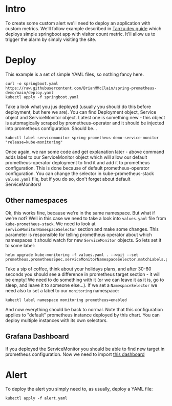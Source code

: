 # Intro

To create some custom alert we'll need to deploy an application with custom metrics. We'll follow example described in [Tanzu dev guide](https://tanzu.vmware.com/developer/guides/spring-prometheus/) which deploys simple springboot app with visitor count metric. It'll allow us to trigger the alarm by simply visiting the site.

# Deploy

This example is a set of simple YAML files, so nothing fancy here.

```shell
curl -o springboot.yaml https://raw.githubusercontent.com/BrianMMcClain/spring-prometheus-demo/main/deploy.yaml
kubectl apply -f springboot.yaml
```

Take a look what you jus deployed (usually you should do this before deployment, but here we are). You can find Deployment object, Service object and ServiceMonitor object. Latest one is something new - this object is automagically scraped by prometheus-operator and it should be injected into prometheus configuration. Should be...

```shell
kubectl label servicemonitor spring-prometheus-demo-service-monitor "release=kube-monitoring"
```

Once again, we ran some code and get explanation later - above command adds label to our ServiceMonitor object which will allow our default prometheus-operator deployment to find it and add it to prometheus configuration. This is done because of default prometheus-operator configuration. You can change the selector in kube-prometheus-stack `values.yaml` file, but if you do so, don't forget about default ServiceMonitors!

## Other namespaces

Ok, this works fine, because we're in the same namespace. But what if we're not? Well in this case we need to take a look into `values.yaml` file from `kube-prometheus-stack`. We need to look at `serviceMonitorNamespaceSelector` section and make some changes. This parameter is responsible for telling prometheus operator about which namespaces it should watch for new `ServiceMonitor` objects. So lets set it to some label:
```shell
helm upgrade kube-monitoring -f values.yaml . --wait --set prometheus.prometheusSpec.serviceMonitorNamespaceSelector.matchLabels.prometheus=enabled
```

Take a sip of coffee, think about your holidays plans, and after 30-60 seconds you should see a difference in prometheus target section - it will be empty! We need to do something with it (or we can leave it as it is, go to sleep, and leave it to someone else...). If we set a `NamespaceSelector` we need also to set a label to our `monitoring` namespace:
```shell
kubectl label namespace monitoring prometheus=enabled
```

And now everything should be back to normal. Note that this configuration applies to "default" prometheus instance deployed by this chart. You can deploy multiple instances with its own selectors.

## Grafana Dashboard

If you deployed the ServiceMonitor you should be able to find new target in prometheus configuration. Now we need to import [this dashboard](https://grafana.com/grafana/dashboards/4701) 

# Alert

To deploy the alert you simply need to, as usually, deploy a YAML file:

```shell
kubectl apply -f alert.yaml
```